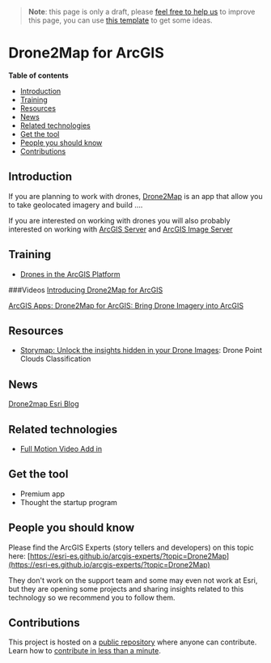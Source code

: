 > **Note**: this page is only a draft, please [feel free to help us](#contributions) to improve this page, you can use [this template](https://github.com/esri-es/awesome-arcgis/blob/master/RESOURCE_PAGE_TEMPLATE.md) to get some ideas.

# Drone2Map for ArcGIS
<!-- START doctoc generated TOC please keep comment here to allow auto update -->
<!-- DON'T EDIT THIS SECTION, INSTEAD RE-RUN doctoc TO UPDATE -->
**Table of contents**

- [Introduction](#introduction)
- [Training](#training)
- [Resources](#resources)
- [News](#news)
- [Related technologies](#related-technologies)
- [Get the tool](#get-the-tool)
- [People you should know](#people-you-should-know)
- [Contributions](#contributions)

<!-- END doctoc generated TOC please keep comment here to allow auto update -->

## Introduction


If you are planning to work with drones, [Drone2Map](http://www.esri.com/products/drone2map)
is an app that allow you to take geolocated imagery and build ....

If you are interested on working with drones you will also probably interested on
working with [ArcGIS Server](../arcgis-enterprise/README.md) and
[ArcGIS Image Server](../arcgis-enterprise/image-server/README.md)

## Training
* [Drones in the ArcGIS Platform](http://proceedings.esri.com/library/userconf/imf16/tech-workshops/tw_2488-305.pdf)

###Videos
[Introducing Drone2Map for ArcGIS](http://www.esri.com/videos/watch?videoid=y8QT9FTu2iA&channelid=UCJ203R9PsZn6wF_zYfsp1SA&title=introducing-drone2map-for-arcgis)

[ArcGIS Apps: Drone2Map for ArcGIS: Bring Drone Imagery into ArcGIS](http://www.esri.com/videos/watch?videoid=63qAQJZGab8&channelid=UC_yE3TatdZKAXvt_TzGJ6mw&title=arcgis-apps:-drone2map-for-arcgis:-bring-drone-imagery-into-arcgis)

## Resources

* [Storymap: Unlock the insights hidden in your Drone Images](https://www.arcgis.com/apps/Cascade/index.html?appid=f8ea0352786a47b5b5295222fa56576c): Drone Point Clouds Classification

## News

[Drone2map Esri Blog](https://blogs.esri.com/esri/arcgis/tag/drone2map/)

## Related technologies
* [Full Motion Video Add in](../arcgis-desktop/add-ins/full-motion-video/README.md)

## Get the tool
* Premium app
* Thought the startup program


## People you should know
Please find the ArcGIS Experts (story tellers and developers) on this topic here: [https://esri-es.github.io/arcgis-experts/?topic=Drone2Map](https://esri-es.github.io/arcgis-experts/?topic=Drone2Map)

They don't work on the support team and some may even not work at Esri,
but they are opening some projects and sharing insights related to this
technology so we recommend you to follow them.


## Contributions

This project is hosted on a [public repository](https://github.com/hhkaos/awesome-arcgis) where anyone can contribute. Learn how to [contribute in less than a minute](https://github.com/hhkaos/awesome-arcgis/blob/master/CONTRIBUTING.md).